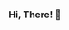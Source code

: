 ### Hi, There! 👋

<!--
My Name is Mihir Agrawal and I am a Automation Test Engineer, currently living Pune,Maharashtra and working at Ays Software Solution. You can find me on LinkedIn : www.linkedin.com/in/mihir-agrawal-185604253.   

Here are some ideas to get you started:

- 🔭 I’m currently working with Javascript based Automation Test Frameworks ...
- 🌱 I’m currently learning Playwright ...
- 💬 Ask me about anything. Always happy to help ...

-->
